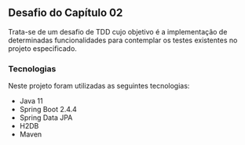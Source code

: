## Desafio do Capítulo 02
<p>Trata-se de um desafio de TDD cujo objetivo é a implementação de determinadas funcionalidades para contemplar os testes existentes no projeto especificado.<p> 
  
### Tecnologias

Neste projeto foram utilizadas as seguintes tecnologias:

- Java 11
- Spring Boot 2.4.4
- Spring Data JPA
- H2DB
- Maven


